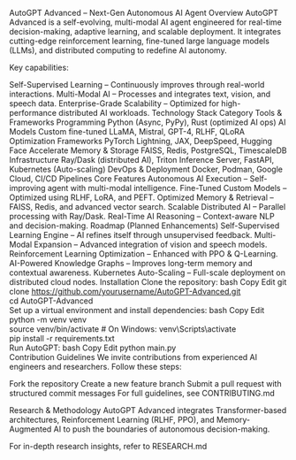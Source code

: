 AutoGPT Advanced – Next-Gen Autonomous AI Agent
Overview
AutoGPT Advanced is a self-evolving, multi-modal AI agent engineered for real-time decision-making, adaptive learning, and scalable deployment. It integrates cutting-edge reinforcement learning, fine-tuned large language models (LLMs), and distributed computing to redefine AI autonomy.

Key capabilities:

Self-Supervised Learning – Continuously improves through real-world interactions.
Multi-Modal AI – Processes and integrates text, vision, and speech data.
Enterprise-Grade Scalability – Optimized for high-performance distributed AI workloads.
Technology Stack
Category	Tools & Frameworks
Programming	Python (Async, PyPy), Rust (optimized AI ops)
AI Models	Custom fine-tuned LLaMA, Mistral, GPT-4, RLHF, QLoRA Optimization
Frameworks	PyTorch Lightning, JAX, DeepSpeed, Hugging Face Accelerate
Memory & Storage	FAISS, Redis, PostgreSQL, TimescaleDB
Infrastructure	Ray/Dask (distributed AI), Triton Inference Server, FastAPI, Kubernetes (Auto-scaling)
DevOps & Deployment	Docker, Podman, Google Cloud, CI/CD Pipelines
Core Features
Autonomous AI Execution – Self-improving agent with multi-modal intelligence.
Fine-Tuned Custom Models – Optimized using RLHF, LoRA, and PEFT.
Optimized Memory & Retrieval – FAISS, Redis, and advanced vector search.
Scalable Distributed AI – Parallel processing with Ray/Dask.
Real-Time AI Reasoning – Context-aware NLP and decision-making.
Roadmap (Planned Enhancements)
Self-Supervised Learning Engine – AI refines itself through unsupervised feedback.
Multi-Modal Expansion – Advanced integration of vision and speech models.
Reinforcement Learning Optimization – Enhanced with PPO & Q-Learning.
AI-Powered Knowledge Graphs – Improves long-term memory and contextual awareness.
Kubernetes Auto-Scaling – Full-scale deployment on distributed cloud nodes.
Installation
Clone the repository:
bash
Copy
Edit
git clone https://github.com/yourusername/AutoGPT-Advanced.git  
cd AutoGPT-Advanced  
Set up a virtual environment and install dependencies:
bash
Copy
Edit
python -m venv venv  
source venv/bin/activate  # On Windows: venv\Scripts\activate  
pip install -r requirements.txt  
Run AutoGPT:
bash
Copy
Edit
python main.py  
Contribution Guidelines
We invite contributions from experienced AI engineers and researchers. Follow these steps:

Fork the repository
Create a new feature branch
Submit a pull request with structured commit messages
For full guidelines, see CONTRIBUTING.md

Research & Methodology
AutoGPT Advanced integrates Transformer-based architectures, Reinforcement Learning (RLHF, PPO), and Memory-Augmented AI to push the boundaries of autonomous decision-making.

For in-depth research insights, refer to RESEARCH.md
